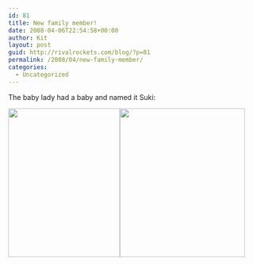 ```yaml
---
id: 81
title: New family member!
date: 2008-04-06T22:54:58+00:00
author: Kit
layout: post
guid: http://rivalrockets.com/blog/?p=81
permalink: /2008/04/new-family-member/
categories:
  - Uncategorized
---
```

The baby lady had a baby and named it Suki:

[<img class="alignnone size-medium wp-image-82" title="Suki Sleeping" src="http://rivalrockets.com/blog/wp-content/uploads/2008/04/n647920940_1099223_5608-225x300.jpg" alt="" width="225" height="300" />](http://rivalrockets.com/blog/wp-content/uploads/2008/04/n647920940_1099223_5608.jpg)[<img class="alignnone size-medium wp-image-83" title="Suki Sitting" src="http://rivalrockets.com/blog/wp-content/uploads/2008/04/suki-web-252x300.jpg" alt="" width="252" height="300" />](http://rivalrockets.com/blog/wp-content/uploads/2008/04/suki-web.jpg)